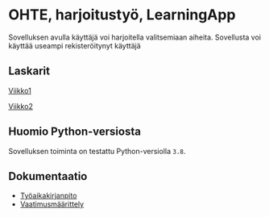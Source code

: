 # OHTE, harjoitustyö, LearningApp

Sovelluksen avulla käyttäjä voi harjoitella valitsemiaan aiheita. Sovellusta voi käyttää useampi rekisteröitynyt käyttäjä

## Laskarit

[Viikko1](laskarit/viikko1/)

[Viikko2](laskarit/viikko1/)

## Huomio Python-versiosta

Sovelluksen toiminta on testattu Python-versiolla `3.8`.

## Dokumentaatio

- [Työaikakirjanpito](./Dokumentaatio/tuntikirjanpito.md)
- [Vaatimusmäärittely](./Dokumentaatio/vaatimusmaarittel.md)

